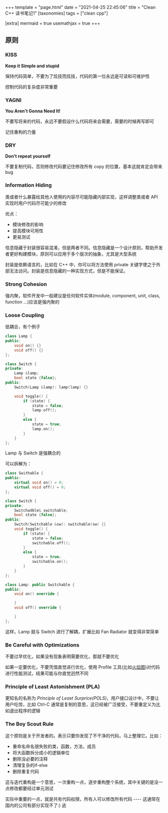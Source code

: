 +++
template = "page.html"
date = "2021-04-25 22:45:06"
title = "Clean C++ 读书笔记1"
[taxonomies]
tags = ["clean cpp"]

[extra]
mermaid = true
usemathjax = true
+++
<!--
mermaid example:
<div class="mermaid">
    mermaid program
</div>
-->

## 原则

### KISS
**Keep it Simple and stupid** 

保持代码简单，不要为了炫技而炫技，代码的第一位永远是可读和可维护性

控制代码的复杂度非常重要

### YAGNI
**You Aren't Gonna Need It!**

不要写将来的代码，永远不要假设什么代码将来会需要，需要的时候再写即可

记住重构的力量

### DRY
**Don't repeat yourself**

不要复制代码，否则修改代码要记住修改所有 copy 的位置，基本这就肯定会带来 bug

### Information Hiding
类或者什么暴露给其他人使用的内容尽可能隐藏内部实现，这样调整类或者 API 实现时用户代码尽可能少的修改

优点：
- 模块修改的影响
- 提高模块可用性
- 更易测试

信息隐藏于封装很容易混淆，但是两者不同。信息隐藏是一个设计原则，帮助开发者更好构建模块，原则可以应用于多个层次的抽象，尤其是大型系统

封装是依赖语言的，比如在 C++ 中，你可以将方法使用 private 关键字使之于外部无法访问。封装是信息隐藏的一种实现方式，但是不能保证。

### Strong Cohesion 
强内聚，软件开发中一般建议是任何软件实体(module, component, unit, class, function ...)应该是强内聚的

### Loose Coupling 
低耦合，有个例子

```cpp
class Lamp {
public:
    void on() {}
    void off() {}
};

class Switch {
private:
    Lamp &lamp;
    bool state {false};
public:
    Switch(Lamp &lamp): lamp(lamp) {}

    void toggle() {
        if (state) {
            state = false;
            lamp.off();
        }
        else {
            state = true;
            lamp.on();
        }
    }
};
```

Lamp 与 Switch 是强耦合的

可以拆解为：
```cpp
class Swithable {
public:
    virtual void on() = 0;
    virtual void off() = 0;
};

class Switch {
private:
    Switchadble& switchable;
    bool state {false};
public:
    Switch(Switchable &sw): switchable(sw) {}
    void toggle() {
        if (state) {
            state = false;
            switchable.off();
        }
        else {
            state = true;
            switchable.on();
        }
    }
};

class Lamp: public Switchable {
public:
    void on() override {

    }
    void off() override {

    }
};
```
这样，Lamp 就与 Switch 进行了解耦，扩展比如 Fan Radiator 就变得非常简单

### Be Careful with Optimizations
不要过早优化，如果没有现象表明需要优化，那就不要优化

如果一定要优化，不要凭借直觉进行优化，使用 Profile 工具(比如[火焰图](https://github.com/brendangregg/FlameGraph))对代码进行性能测试，结果可能与你直觉迥然不同


### Principle of Least Astonishment (PLA)
更知名的名称为 *Principle of Least Surprice(POLS)*，用户接口设计中，不要让用户吃惊，比如 Ctrl-C 通常是复制的意思，这已经被广泛接受，不要重定义为比如退出程序的逻辑

### The Boy Scout Rule
这个原则是关于开发者的。表示只要你发现了不干净的代码，马上整理它。比如：

- 重命名命名很失败的类，函数，方法，成员
- 将大函数拆分成小的逻辑单位
- 删除没必要的注释
- 清理复杂的if-else
- 删除重复代码

这与迭代重构是一个意思，一次重构一点，逐步重构整个系统，其中关键的是没一点修改都要经过单元测试

实际中重要的一点，就是共有代码权限，所有人可以修改所有代码 ---- 这通常在国内的公司有部分实现不了:) 逃